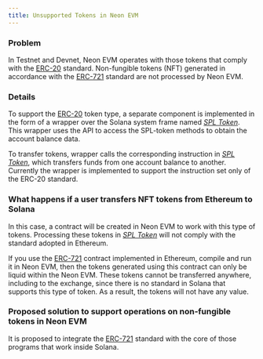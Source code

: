 ```yaml
---
title: Unsupported Tokens in Neon EVM
---
```


### Problem
In Testnet and Devnet, Neon EVM operates with those tokens that comply with the [ERC-20](https://doc.neonlabs.org/docs/glossary#erc-20) standard. Non-fungible tokens (NFT) generated in accordance with the [ERC-721](https://doc.neonlabs.org/docs/glossary#erc-721) standard are not processed by Neon EVM.

### Details
To support the [ERC-20](https://doc.neonlabs.org/docs/glossary#erc-20) token type, a separate component is implemented in the form of a wrapper over the Solana system frame named *[SPL Token](https://doc.neonlabs.org/docs/glossary#solana-program-library-token-spl-token)*. This wrapper uses the API to access the SPL-token methods to obtain the account balance data.

To transfer tokens, wrapper calls the corresponding instruction in *[SPL Token](https://doc.neonlabs.org/docs/glossary#solana-program-library-token-spl-token)*, which transfers funds from one account balance to another. Currently the wrapper is implemented to support the instruction set only of the ERC-20 standard.

### What happens if a user transfers NFT tokens from Ethereum to Solana
In this case, a contract will be created in Neon EVM to work with this type of tokens. Processing these tokens in *[SPL Token](https://doc.neonlabs.org/docs/glossary#solana-program-library-token-spl-token)* will not comply with the standard adopted in Ethereum.

If you use the [ERC-721](https://doc.neonlabs.org/docs/glossary#erc-721) contract implemented in Ethereum, compile and run it in Neon EVM, then the tokens generated using this contract can only be liquid within the Neon EVM. These tokens cannot be transferred anywhere, including to the exchange, since there is no standard in Solana that supports this type of token. As a result, the tokens will not have any value.

### Proposed solution to support operations on non-fungible tokens in Neon EVM
It is proposed to integrate the [ERC-721](https://doc.neonlabs.org/docs/glossary#erc-721) standard with the core of those programs that work inside Solana.
